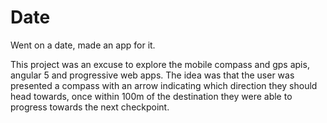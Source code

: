 # Date
Went on a date, made an app for it. 

This project was an excuse to explore the mobile compass and gps apis, angular 5 and progressive web apps. The idea was that the user was presented a compass with an arrow indicating which direction they should head towards, once within 100m of the destination they were able to progress towards the next checkpoint. 
